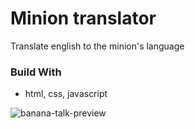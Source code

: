 # Minion translator

Translate english to the minion's language

### Build With

- html, css, javascript

![banana-talk-preview]()
